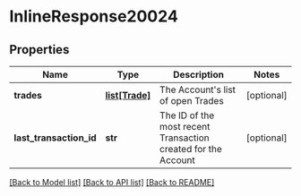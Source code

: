 # InlineResponse20024

## Properties
Name | Type | Description | Notes
------------ | ------------- | ------------- | -------------
**trades** | [**list[Trade]**](Trade.md) | The Account&#39;s list of open Trades | [optional] 
**last_transaction_id** | **str** | The ID of the most recent Transaction created for the Account | [optional] 

[[Back to Model list]](../README.md#documentation-for-models) [[Back to API list]](../README.md#documentation-for-api-endpoints) [[Back to README]](../README.md)


